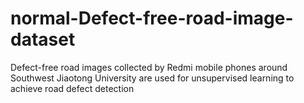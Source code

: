 # normal-Defect-free-road-image-dataset
Defect-free road images collected by Redmi mobile phones around Southwest Jiaotong University are used for unsupervised learning to achieve road defect detection
